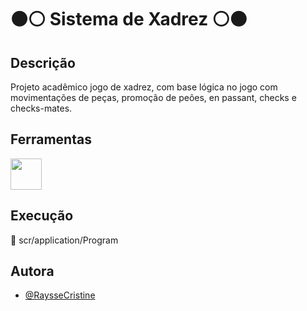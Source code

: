 # :black_circle::white_circle: Sistema de Xadrez :white_circle::black_circle:

## Descrição
Projeto acadêmico jogo de xadrez, com base lógica no jogo com movimentações de peças, promoção de peões, en passant, checks e checks-mates.

## Ferramentas
<img loading="lazy" src="https://cdn.jsdelivr.net/gh/devicons/devicon/icons/java/java-original.svg" width="50" height="50"/>

## Execução
:file_folder: scr/application/Program

## Autora
- [@RaysseCristine](https://github.com/RaysseCristine)
